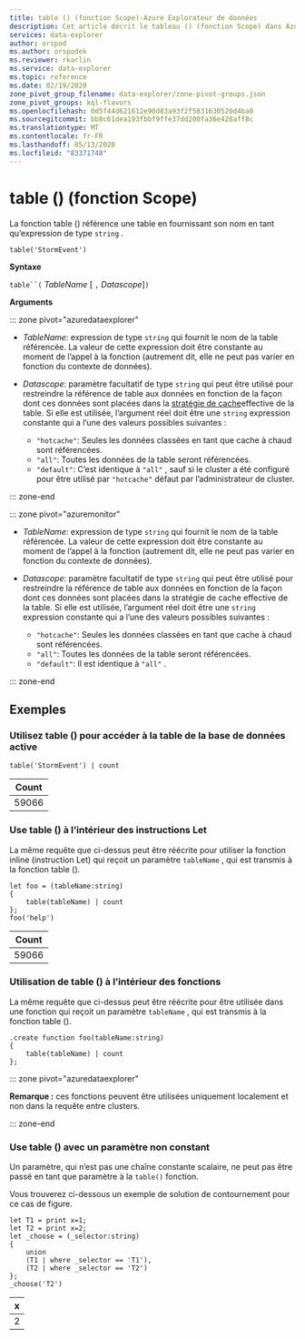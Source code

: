```yaml
---
title: table () (fonction Scope)-Azure Explorateur de données
description: Cet article décrit le tableau () (fonction Scope) dans Azure Explorateur de données.
services: data-explorer
author: orspod
ms.author: orspodek
ms.reviewer: rkarlin
ms.service: data-explorer
ms.topic: reference
ms.date: 02/19/2020
zone_pivot_group_filename: data-explorer/zone-pivot-groups.json
zone_pivot_groups: kql-flavors
ms.openlocfilehash: 0d5f44d621612e90d83a93f2f5831630520d4ba0
ms.sourcegitcommit: bb8c61dea193fbbf9ffe37dd200fa36e428aff8c
ms.translationtype: MT
ms.contentlocale: fr-FR
ms.lasthandoff: 05/13/2020
ms.locfileid: "83371748"
---
```

# <a name="table-scope-function"></a>table () (fonction Scope)

La fonction table () référence une table en fournissant son nom en tant qu’expression de type `string` .

```kusto
table('StormEvent')
```

**Syntaxe**

`table``(` *TableName* [ `,` *Datascope*]`)`

**Arguments**

::: zone pivot="azuredataexplorer"

* *TableName*: expression de type `string` qui fournit le nom de la table référencée. La valeur de cette expression doit être constante au moment de l’appel à la fonction (autrement dit, elle ne peut pas varier en fonction du contexte de données).

* *Datascope*: paramètre facultatif de type `string` qui peut être utilisé pour restreindre la référence de table aux données en fonction de la façon dont ces données sont placées dans la [stratégie de cache](../management/cachepolicy.md)effective de la table. Si elle est utilisée, l’argument réel doit être une `string` expression constante qui a l’une des valeurs possibles suivantes :

    - `"hotcache"`: Seules les données classées en tant que cache à chaud sont référencées.
    - `"all"`: Toutes les données de la table seront référencées.
    - `"default"`: C’est identique à `"all"` , sauf si le cluster a été configuré pour être utilisé par `"hotcache"` défaut par l’administrateur de cluster.

::: zone-end

::: zone pivot="azuremonitor"

* *TableName*: expression de type `string` qui fournit le nom de la table référencée. La valeur de cette expression doit être constante au moment de l’appel à la fonction (autrement dit, elle ne peut pas varier en fonction du contexte de données).

* *Datascope*: paramètre facultatif de type `string` qui peut être utilisé pour restreindre la référence de table aux données en fonction de la façon dont ces données sont placées dans la stratégie de cache effective de la table. Si elle est utilisée, l’argument réel doit être une `string` expression constante qui a l’une des valeurs possibles suivantes :

    - `"hotcache"`: Seules les données classées en tant que cache à chaud sont référencées.
    - `"all"`: Toutes les données de la table seront référencées.
    - `"default"`: Il est identique à `"all"` .

::: zone-end

## <a name="examples"></a>Exemples

### <a name="use-table-to-access-table-of-the-current-database"></a>Utilisez table () pour accéder à la table de la base de données active

<!-- csl: https://help.kusto.windows.net/Samples -->
```kusto
table('StormEvent') | count
```

|Count|
|---|
|59066|

### <a name="use-table-inside-let-statements"></a>Use table () à l’intérieur des instructions Let

La même requête que ci-dessus peut être réécrite pour utiliser la fonction inline (instruction Let) qui reçoit un paramètre `tableName` , qui est transmis à la fonction table ().

<!-- csl: https://help.kusto.windows.net/Samples -->
```kusto
let foo = (tableName:string)
{
    table(tableName) | count
};
foo('help')
```

|Count|
|---|
|59066|

### <a name="use-table-inside-functions"></a>Utilisation de table () à l’intérieur des fonctions

La même requête que ci-dessus peut être réécrite pour être utilisée dans une fonction qui reçoit un paramètre `tableName` , qui est transmis à la fonction table ().

```kusto
.create function foo(tableName:string)
{
    table(tableName) | count
};
```

::: zone pivot="azuredataexplorer"

**Remarque :** ces fonctions peuvent être utilisées uniquement localement et non dans la requête entre clusters.

::: zone-end

### <a name="use-table-with-non-constant-parameter"></a>Use table () avec un paramètre non constant

Un paramètre, qui n’est pas une chaîne constante scalaire, ne peut pas être passé en tant que paramètre à la `table()` fonction.

Vous trouverez ci-dessous un exemple de solution de contournement pour ce cas de figure.

```kusto
let T1 = print x=1;
let T2 = print x=2;
let _choose = (_selector:string)
{
    union
    (T1 | where _selector == 'T1'),
    (T2 | where _selector == 'T2')
};
_choose('T2')

```

|x|
|---|
|2|
